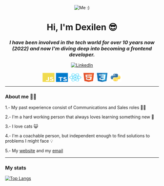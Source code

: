 <div id="header" align = "center">
    <img src="https://media.giphy.com/media/4EbPq54Rbx5UvBXsRx/giphy.gif" alt="Me :)" width="200">
    <h1 align = "center">Hi, I'm Dexilen 😎</h1>
    <h3 align = "center" font-><i>I have been involved in the tech world for over 10 years now (2022) and now I'm diving deep into becoming a frontend developer.</i></h3>
</div>

<div id="badges" align = "center">
    <a href="https://www.linkedin.com/in/dexilen-mendoza-evoli/" target="_blank"><img src="https://img.shields.io/badge/LinkedIn-0077B5?style=for-the-badge&logo=linkedin&logoColor=white" target = "_blank" alt="LinkedIn"></a>
</div>

<div dir="auto" align = "center"><br>
  <img align="center" alt="Rafa-Js" height="30" width="40" src="https://raw.githubusercontent.com/devicons/devicon/master/icons/javascript/javascript-plain.svg" style="max-width: 100%;">
  <img align="center" alt="Rafa-Ts" height="30" width="40" src="https://raw.githubusercontent.com/devicons/devicon/master/icons/typescript/typescript-plain.svg" style="max-width: 100%;">
  <img align="center" alt="Rafa-React" height="30" width="40" src="https://raw.githubusercontent.com/devicons/devicon/master/icons/react/react-original.svg" style="max-width: 100%;">
  <img align="center" alt="Rafa-HTML" height="30" width="40" src="https://raw.githubusercontent.com/devicons/devicon/master/icons/html5/html5-original.svg" style="max-width: 100%;">
  <img align="center" alt="Rafa-CSS" height="30" width="40" src="https://raw.githubusercontent.com/devicons/devicon/master/icons/css3/css3-original.svg" style="max-width: 100%;">
  <img align="center" alt="Rafa-Python" height="30" width="40" src="https://raw.githubusercontent.com/devicons/devicon/master/icons/python/python-original.svg" style="max-width: 100%;">
</div>

---

### About me 👨‍💻

1.- My past experience consist of Communications and Sales roles 🙋‍♀️

2.- I'm a hard working person that always loves learning something new 📖

3.- I love cats 😺

4.- I'm a coachable person, but independent enough to find solutions to problems I might face 💡

5.- My [website](https://dexilen.com) and my [email](mailto:dexilen@gmail.com)

---

### My stats

[![Top Langs](https://github-readme-stats.vercel.app/api/top-langs/?username=dexilen&layout=compact)](https://github.com/dexilen/github-readme-stats)
